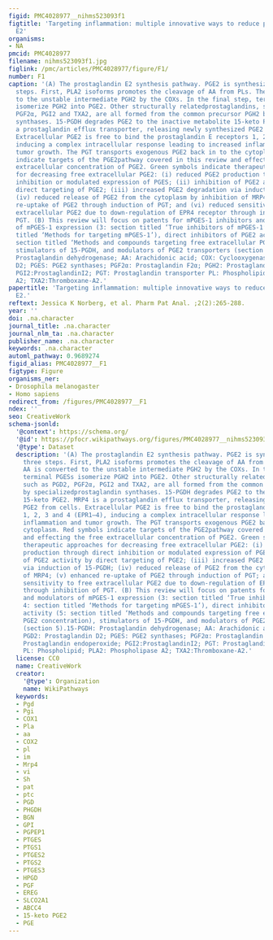 ```yaml
---
figid: PMC4028977__nihms523093f1
figtitle: 'Targeting inflammation: multiple innovative ways to reduce prostaglandin
  E2'
organisms:
- NA
pmcid: PMC4028977
filename: nihms523093f1.jpg
figlink: /pmc/articles/PMC4028977/figure/F1/
number: F1
caption: '(A) The prostaglandin E2 synthesis pathway. PGE2 is synthesized in three
  steps. First, PLA2 isoforms promotes the cleavage of AA from PLs. Then, AA is converted
  to the unstable intermediate PGH2 by the COXs. In the final step, terminal PGESs
  isomerize PGH2 into PGE2. Other structurally relatedprostaglandins, such as PGD2,
  PGF2α, PGI2 and TXA2, are all formed from the common precursor PGH2 by specializedprostaglandin
  synthases. 15-PGDH degrades PGE2 to the inactive metabolite 15-keto PGE2. MRP4 is
  a prostaglandin efflux transporter, releasing newly synthesized PGE2 from cells.
  Extracellular PGE2 is free to bind the prostaglandin E receptors 1, 2, 3 and 4 (EPR1–4),
  inducing a complex intracellular response leading to increased inflammation and
  tumor growth. The PGT transports exogenous PGE2 back in to the cytoplasm. Red symbols
  indicate targets of the PGE2pathway covered in this review and effecting the free
  extracellular concentration of PGE2. Green symbols indicate therapeutic approaches
  for decreasing free extracellular PGE2: (i) reduced PGE2 production through direct
  inhibition or modulated expression of PGES; (ii) inhibition of PGE2 activity by
  direct targeting of PGE2; (iii) increased PGE2 degradation via induction of 15-PGDH;
  (iv) reduced release of PGE2 from the cytoplasm by inhibition of MRP4; (v) enhanced
  re-uptake of PGE2 through induction of PGT; and (vi) reduced sensitivity to free
  extracellular PGE2 due to down-regulation of EPR4 receptor through inhibition of
  PGT. (B) This review will focus on patents for mPGES-1 inhibitors and modulators
  of mPGES-1 expression (3: section titled ‘True inhibitors of mPGES-1’; 4: section
  titled ‘Methods for targeting mPGES-1’), direct inhibitors of PGE2 activity (5:
  section titled ‘Methods and compounds targeting free extracellular PGE2 concentration),
  stimulators of 15-PGDH, and modulators of PGE2 transporters (section 5).15-PGDH:
  Prostaglandin dehydrogenase; AA: Arachidonic acid; COX: Cyclooxygenase; PGD2: Prostaglandin
  D2; PGES: PGE2 synthases; PGF2α: Prostaglandin F2α; PGH2: Prostaglandin endoperoxide;
  PGI2:ProstaglandinI2; PGT: Prostaglandin transporter PL: Phospholipid; PLA2: Phospholipase
  A2; TXA2:Thromboxane-A2.'
papertitle: 'Targeting inflammation: multiple innovative ways to reduce prostaglandin
  E2.'
reftext: Jessica K Norberg, et al. Pharm Pat Anal. ;2(2):265-288.
year: ''
doi: .na.character
journal_title: .na.character
journal_nlm_ta: .na.character
publisher_name: .na.character
keywords: .na.character
automl_pathway: 0.9689274
figid_alias: PMC4028977__F1
figtype: Figure
organisms_ner:
- Drosophila melanogaster
- Homo sapiens
redirect_from: /figures/PMC4028977__F1
ndex: ''
seo: CreativeWork
schema-jsonld:
  '@context': https://schema.org/
  '@id': https://pfocr.wikipathways.org/figures/PMC4028977__nihms523093f1.html
  '@type': Dataset
  description: '(A) The prostaglandin E2 synthesis pathway. PGE2 is synthesized in
    three steps. First, PLA2 isoforms promotes the cleavage of AA from PLs. Then,
    AA is converted to the unstable intermediate PGH2 by the COXs. In the final step,
    terminal PGESs isomerize PGH2 into PGE2. Other structurally relatedprostaglandins,
    such as PGD2, PGF2α, PGI2 and TXA2, are all formed from the common precursor PGH2
    by specializedprostaglandin synthases. 15-PGDH degrades PGE2 to the inactive metabolite
    15-keto PGE2. MRP4 is a prostaglandin efflux transporter, releasing newly synthesized
    PGE2 from cells. Extracellular PGE2 is free to bind the prostaglandin E receptors
    1, 2, 3 and 4 (EPR1–4), inducing a complex intracellular response leading to increased
    inflammation and tumor growth. The PGT transports exogenous PGE2 back in to the
    cytoplasm. Red symbols indicate targets of the PGE2pathway covered in this review
    and effecting the free extracellular concentration of PGE2. Green symbols indicate
    therapeutic approaches for decreasing free extracellular PGE2: (i) reduced PGE2
    production through direct inhibition or modulated expression of PGES; (ii) inhibition
    of PGE2 activity by direct targeting of PGE2; (iii) increased PGE2 degradation
    via induction of 15-PGDH; (iv) reduced release of PGE2 from the cytoplasm by inhibition
    of MRP4; (v) enhanced re-uptake of PGE2 through induction of PGT; and (vi) reduced
    sensitivity to free extracellular PGE2 due to down-regulation of EPR4 receptor
    through inhibition of PGT. (B) This review will focus on patents for mPGES-1 inhibitors
    and modulators of mPGES-1 expression (3: section titled ‘True inhibitors of mPGES-1’;
    4: section titled ‘Methods for targeting mPGES-1’), direct inhibitors of PGE2
    activity (5: section titled ‘Methods and compounds targeting free extracellular
    PGE2 concentration), stimulators of 15-PGDH, and modulators of PGE2 transporters
    (section 5).15-PGDH: Prostaglandin dehydrogenase; AA: Arachidonic acid; COX: Cyclooxygenase;
    PGD2: Prostaglandin D2; PGES: PGE2 synthases; PGF2α: Prostaglandin F2α; PGH2:
    Prostaglandin endoperoxide; PGI2:ProstaglandinI2; PGT: Prostaglandin transporter
    PL: Phospholipid; PLA2: Phospholipase A2; TXA2:Thromboxane-A2.'
  license: CC0
  name: CreativeWork
  creator:
    '@type': Organization
    name: WikiPathways
  keywords:
  - Pgd
  - Pgi
  - COX1
  - Pla
  - aa
  - COX2
  - pl
  - im
  - Mrp4
  - vi
  - Sh
  - pat
  - ptc
  - PGD
  - PHGDH
  - BGN
  - GPI
  - PGPEP1
  - PTGES
  - PTGS1
  - PTGES2
  - PTGS2
  - PTGES3
  - HPGD
  - PGF
  - EREG
  - SLCO2A1
  - ABCC4
  - 15-keto PGE2
  - PGE
---
```

